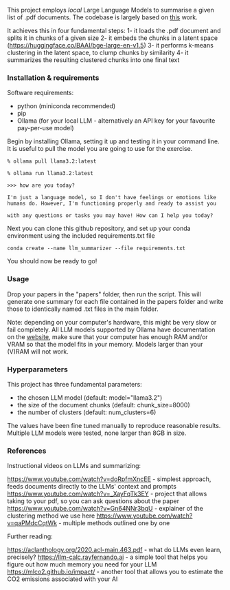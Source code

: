 This project employs _local_ Large Language Models to summarise a given list of .pdf documents. The codebase is largely based on [this](https://github.com/debugverse/debugverse-youtube/tree/main/summarize_huge_documents_kmeans) work.

It achieves this in four fundamental steps:
1- it loads the .pdf document and splits it in chunks of a given size
2- it embeds the chunks in a latent space (https://huggingface.co/BAAI/bge-large-en-v1.5)
3- it performs k-means clustering in the latent space, to clump chunks by similarity
4- it summarizes the resulting clustered chunks into one final text

### Installation & requirements
Software requirements:
- python (miniconda recommended)
- pip
- Ollama (for your local LLM - alternatively an API key for your favourite pay-per-use model)

Begin by installing Ollama, setting it up and testing it in your command line. It is useful to pull the model you are going to use for the exercise. 
```
% ollama pull llama3.2:latest
```

```
% ollama run llama3.2:latest

>>> how are you today?

I'm just a language model, so I don't have feelings or emotions like humans do. However, I'm functioning properly and ready to assist you 

with any questions or tasks you may have! How can I help you today?
```

Next you can clone this github repository, and set up your conda environment using the included requirements.txt file

```
conda create --name llm_summarizer --file requirements.txt
```

You should now be ready to go!

### Usage

Drop your papers in the "papers" folder, then run the script. This will generate one summary for each file contained in the papers folder and write those to identically named .txt files in the main folder.

Note: depending on your computer's hardware, this might be very slow or fail completely. All LLM models supported by Ollama have documentation on the [website](https://ollama.com), make sure that your computer has enough RAM and/or VRAM so that the model fits in your memory. Models larger than your (V)RAM will not work.

### Hyperparameters

This project has three fundamental parameters:
- the chosen LLM model (default: model="llama3.2")
- the size of the document chunks (default: chunk_size=8000)
- the number of clusters (default: num_clusters=6)

The values have been fine tuned manually to reproduce reasonable results. Multiple LLM models were tested, none larger than 8GB in size.

### References

Instructional videos on LLMs and summarizing:

https://www.youtube.com/watch?v=doRpfmXncEE - simplest approach, feeds documents directly to the LLMs' context and prompts
https://www.youtube.com/watch?v=_XayFqTk3EY - project that allows taking to your pdf, so you can ask questions about the paper
https://www.youtube.com/watch?v=Gn64NNr3bqU - explainer of the clustering method we use here
https://www.youtube.com/watch?v=qaPMdcCqtWk - multiple methods outlined one by one


Further reading:

https://aclanthology.org/2020.acl-main.463.pdf - what do LLMs even learn, precisely?
https://llm-calc.rayfernando.ai - a simple tool that helps you figure out how much memory you need for your LLM
https://mlco2.github.io/impact/ - another tool that allows you to estimate the CO2 emissions associated with your AI

